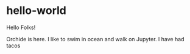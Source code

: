 # hello-world

Hello Folks!

Orchide is here. I like to swim in ocean and walk on Jupyter.
I have had tacos
